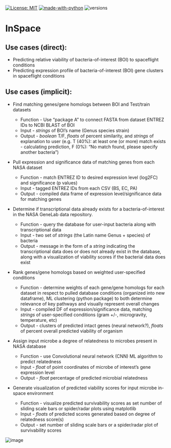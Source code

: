 [![License: MIT](https://img.shields.io/badge/license-MIT-green.svg)](https://opensource.org/licenses/MIT)
[![made-with-python](https://img.shields.io/badge/Made%20with-Python-1f425f.svg)](https://www.python.org/)
![versions](https://img.shields.io/pypi/pyversions/pybadges.svg)

# InSpace

## Use cases (direct):
* Predicting relative viability of bacteria-of-interest (BOI) to spaceflight conditions
* Predicting expression profile of bacteria-of-interest (BOI) gene clusters in spaceflight conditions 

## Use cases (implicit): 
* Find matching genes/gene homologs between BOI and Test/train datasets 
  * Function - Use “package A” to connect FASTA from dataset ENTREZ IDs to NCBI BLAST of BOI
  * Input - *strings* of BOI’s name (Genus species strain)
  * Output - *boolean* T/F, *floats* of percent similarity, and *strings* of explanation to user 
   (e.g. T (40%): at least one (or more) match exists - calculating prediction, F (0%): “No match found, please specify another bacteria”) 

* Pull expression and significance data of matching genes from each NASA dataset 
  * Function -  match ENTREZ ID to desired expression level (log2FC) and significance (p values) 
  * Input -  tagged ENTREZ IDs from each CSV (BS, EC, PA)
  * Output - compiled data frame of expression level/significance data for matching genes 

* Determine if transcriptional data already exists for a bacteria-of-interest in the NASA GeneLab data repository.
  * Function - query the database for user-input bacteria along with transcriptional data
  * Input - two set of *strings* (the Latin name Genus + species) of bacteria
  * Output - message in the form of a *string* indicating the transcriptional data does or does not already exist in the database, along with a visualization of viability scores if the bacterial data does exist

* Rank genes/gene homologs based on weighted user-specified conditions 
  * Function - determine weights of each gene/gene homologs for each dataset in respect to pulled database conditions (organized into new dataframe), ML clustering (python package) to both determine relevance of key pathways and visually represent overall changes
  * Input - compiled DF of expression/significance data, matching *strings* of user-specified conditions (gram +/-, microgravity, temperature, etc)
  * Output - clusters of predicted intact genes (neural network?), *floats* of percent overall predicted viability of organism 

* Assign input microbe a degree of relatedness to microbes present in NASA database
  * Function - use Convolutional neural network (CNN) ML algorithm to predict relatedness
  * Input - *float* of point coordinates of microbe of interest’s gene expression level
  * Output - *float* percentage of predicted microbial relatedness

* Generate visualization of predicted viability scores for input microbe in-space environment
  * Function - visualize predicted survivability scores as set number of sliding scale bars or spider/radar plots using matplotlib
  * Input - *floats* of predicted scores generated based on degree of relatedness score(s)
  * Output - set number of sliding scale bars or a spider/radar plot of survivability scores  

![image](https://user-images.githubusercontent.com/41084770/108634409-4df2af80-742e-11eb-85bc-301c1cf7c210.png)
